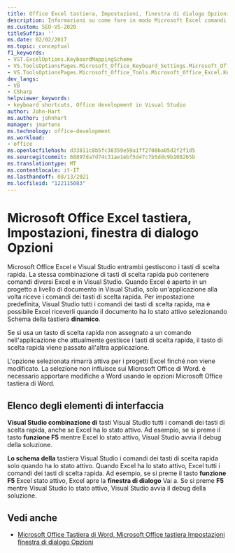 ```yaml
---
title: Office Excel tastiera, Impostazioni, finestra di dialogo Opzioni
description: Informazioni su come fare in modo Microsoft Excel comandi dei tasti di scelta rapida quando il documento ha lo stato attivo selezionando Schema della tastiera dinamico.
ms.custom: SEO-VS-2020
titleSuffix: ''
ms.date: 02/02/2017
ms.topic: conceptual
f1_keywords:
- VST.ExcelOptions.KeyboardMappingScheme
- VS.ToolsOptionsPages.Microsoft_Office_Keyboard_Settings.Microsoft_Office_Excel_Keyboard
- VS.ToolsOptionsPages.Microsoft_Office_Tools.Microsoft_Office_Excel.Keyboard
dev_langs:
- VB
- CSharp
helpviewer_keywords:
- keyboard shortcuts, Office development in Visual Studio
author: John-Hart
ms.author: johnhart
manager: jmartens
ms.technology: office-development
ms.workload:
- office
ms.openlocfilehash: d33811c8b5fc38359e59a1ff2708ba05d2f2f1d5
ms.sourcegitcommit: 68897da7d74c31ae1ebf5d47c7b5ddc9b108265b
ms.translationtype: MT
ms.contentlocale: it-IT
ms.lasthandoff: 08/13/2021
ms.locfileid: "122115083"
---
```

# <a name="microsoft-office-excel-keyboard-settings-options-dialog-box"></a>Microsoft Office Excel tastiera, Impostazioni, finestra di dialogo Opzioni
  Microsoft Office Excel e Visual Studio entrambi gestiscono i tasti di scelta rapida. La stessa combinazione di tasti di scelta rapida può contenere comandi diversi Excel e in Visual Studio. Quando Excel è aperto in un progetto a livello di documento in Visual Studio, solo un'applicazione alla volta riceve i comandi dei tasti di scelta rapida. Per impostazione predefinita, Visual Studio tutti i comandi dei tasti di scelta rapida, ma è possibile Excel riceverli quando il documento ha lo stato attivo selezionando Schema della tastiera **dinamico**.

 Se si usa un tasto di scelta rapida non assegnato a un comando nell'applicazione che attualmente gestisce i tasti di scelta rapida, il tasto di scelta rapida viene passato all'altra applicazione.

 L'opzione selezionata rimarrà attiva per i progetti Excel finché non viene modificato. La selezione non influisce sui Microsoft Office di Word. è necessario apportare modifiche a Word usando le opzioni Microsoft Office tastiera di Word.

## <a name="uielement-list"></a>Elenco degli elementi di interfaccia
 **Visual Studio combinazione di** tasti Visual Studio tutti i comandi dei tasti di scelta rapida, anche se Excel ha lo stato attivo. Ad esempio, se si preme il tasto **funzione F5** mentre Excel lo stato attivo, Visual Studio avvia il debug della soluzione.

 **Lo schema della** tastiera Visual Studio i comandi dei tasti di scelta rapida solo quando ha lo stato attivo. Quando Excel ha lo stato attivo, Excel tutti i comandi dei tasti di scelta rapida. Ad esempio, se si preme il tasto **funzione F5** Excel stato attivo, Excel apre la **finestra di dialogo** Vai a. Se si preme **F5** mentre Visual Studio lo stato attivo, Visual Studio avvia il debug della soluzione.

## <a name="see-also"></a>Vedi anche
- [Microsoft Office Tastiera di Word, Microsoft Office tastiera Impostazioni finestra di dialogo Opzioni](../vsto/microsoft-office-word-keyboard-microsoft-office-keyboard-settings-options-dialog-box.md)
